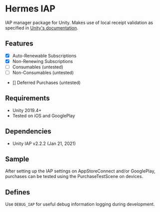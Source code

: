 # Hermes IAP

IAP manager package for Unity. Makes use of local receipt validation as specified in [Unity's  documentation](https://docs.unity3d.com/Manual/UnityIAPValidatingReceipts.html).

## Features

- [x] Auto-Renewable Subscriptions
- [x] Non-Renewing Subscriptions
- [ ] Consumables (untested)
- [ ] Non-Consumables  (untested)
- [] Deferred Purchases (untested)

## Requirements

- Unity 2019.4+
- Tested on iOS and GooglePlay

## Dependencies

- Unity IAP  v2.2.2  (Jan 21, 2021)

## Sample

After setting up the IAP settings on AppStoreConnect and/or GooglePlay, purchases can be tested using the PurchaseTestScene on devices.

## Defines

Use `DEBUG_IAP` for useful debug information logging during development.
